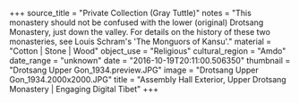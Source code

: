 +++
source_title = "Private Collection (Gray Tuttle)"
notes = "This monastery should not be confused with the lower (original) Drotsang Monastery, just down the valley. For details on the history of these two monasteries, see Louis Schram's 'The Monguors of Kansu'."
material = "Cotton | Stone | Wood"
object_use = "Religious"
cultural_region = "Amdo"
date_range = "unknown"
date = "2016-10-19T20:11:00.506350"
thumbnail = "Drotsang Upper Gon_1934.preview.JPG"
image = "Drotsang Upper Gon_1934.2000x2000.JPG"
title = "Assembly Hall Exterior,  Upper Drotsang Monastery | Engaging Digital Tibet"
+++

